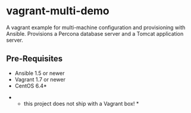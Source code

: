# vagrant-multi-demo
A vagrant example for multi-machine configuration and provisioning with Ansible. Provisions a Percona database server and a Tomcat application server.

## Pre-Requisites

 - Ansible 1.5 or newer
 - Vagrant 1.7 or newer
 - CentOS 6.4*

* * this project does not ship with a Vagrant box! *

